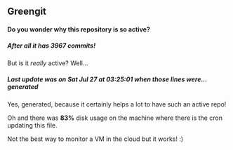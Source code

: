 ## Greengit

#### Do you wonder why this repository is so active?

##### After all it has 3967 commits!

But is it *really* active? Well...

##### Last update was on Sat Jul 27 at 03:25:01 when those lines were... generated

Yes, generated, because it certainly helps a lot to have such an active repo!

Oh and there was **83%** disk usage on the machine
where there is the cron updating this file.

Not the best way to monitor a VM in the cloud but it works! :)
